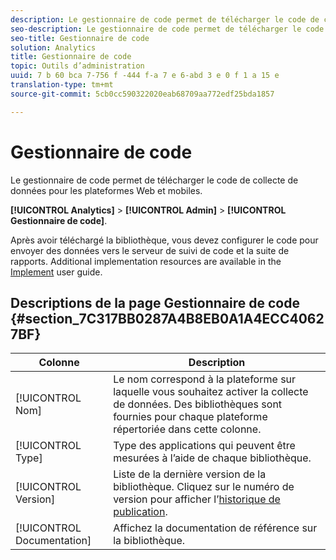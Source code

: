 ```yaml
---
description: Le gestionnaire de code permet de télécharger le code de collecte de données pour les plateformes Web et mobiles.
seo-description: Le gestionnaire de code permet de télécharger le code de collecte de données pour les plateformes Web et mobiles.
seo-title: Gestionnaire de code
solution: Analytics
title: Gestionnaire de code
topic: Outils d’administration
uuid: 7 b 60 bca 7-756 f -444 f-a 7 e 6-abd 3 e 0 f 1 a 15 e
translation-type: tm+mt
source-git-commit: 5cb0cc590322020eab68709aa772edf25bda1857

---
```



# Gestionnaire de code

Le gestionnaire de code permet de télécharger le code de collecte de données pour les plateformes Web et mobiles.

**[!UICONTROL Analytics]** &gt; **[!UICONTROL Admin]** &gt; **[!UICONTROL Gestionnaire de code]**.

Après avoir téléchargé la bibliothèque, vous devez configurer le code pour envoyer des données vers le serveur de suivi de code et la suite de rapports. Additional implementation resources are available in the [Implement](../../implement/home.md) user guide.

## Descriptions de la page Gestionnaire de code {#section_7C317BB0287A4B8EB0A1A4ECC40627BF}

| Colonne | Description |
|--- |--- |
| [!UICONTROL Nom] | Le nom correspond à la plateforme sur laquelle vous souhaitez activer la collecte de données. Des bibliothèques sont fournies pour chaque plateforme répertoriée dans cette colonne. |
| [!UICONTROL Type] | Type des applications qui peuvent être mesurées à l’aide de chaque bibliothèque. |
| [!UICONTROL Version] | Liste de la dernière version de la bibliothèque. Cliquez sur le numéro de version pour afficher l’[historique de publication](https://marketing.adobe.com/resources/help/en_US/sc/appmeasurement/release/). |
| [!UICONTROL Documentation] | Affichez la documentation de référence sur la bibliothèque. |

